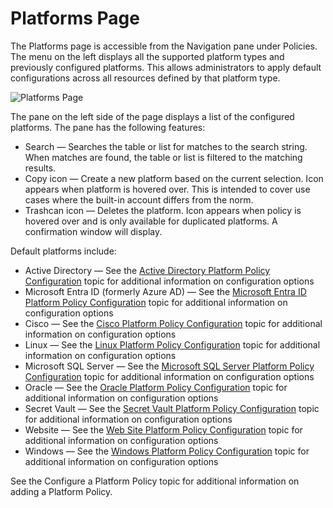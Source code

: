 # Platforms Page

The Platforms page is accessible from the Navigation pane under Policies. The menu on the left
displays all the supported platform types and previously configured platforms. This allows
administrators to apply default configurations across all resources defined by that platform type.

![Platforms Page](/img/product_docs/accessanalyzer/12.0/admin/hostdiscovery/wizard/activedirectory.webp)

The pane on the left side of the page displays a list of the configured platforms. The pane has the
following features:

- Search — Searches the table or list for matches to the search string. When matches are found, the
  table or list is filtered to the matching results.
- Copy icon — Create a new platform based on the current selection. Icon appears when platform is
  hovered over. This is intended to cover use cases where the built-in account differs from the
  norm.
- Trashcan icon — Deletes the platform. Icon appears when policy is hovered over and is only
  available for duplicated platforms. A confirmation window will display.

Default platforms include:

- Active Directory — See the [Active Directory Platform Policy Configuration](/docs/privilegesecure/4.2/administration/resources/platforms/active-directory.md)
  topic for additional information on configuration options
- Microsoft Entra ID (formerly Azure AD) — See the
  [Microsoft Entra ID Platform Policy Configuration](/docs/privilegesecure/4.2/administration/resources/platforms/entra-id.md) topic for additional information on
  configuration options
- Cisco — See the [Cisco Platform Policy Configuration](/docs/privilegesecure/4.2/administration/resources/platforms/cisco.md) topic for additional information
  on configuration options
- Linux — See the [Linux Platform Policy Configuration](/docs/privilegesecure/4.2/administration/resources/platforms/linux.md) topic for additional information
  on configuration options
- Microsoft SQL Server — See the [Microsoft SQL Server Platform Policy Configuration](/docs/privilegesecure/4.2/administration/resources/platforms/databases/mssql.md)
  topic for additional information on configuration options
- Oracle — See the [Oracle Platform Policy Configuration](/docs/privilegesecure/4.2/administration/resources/platforms/databases/oracle.md) topic for additional
  information on configuration options
- Secret Vault — See the [Secret Vault Platform Policy Configuration](/docs/privilegesecure/4.2/administration/resources/platforms/secret-vaults.md) topic for
  additional information on configuration options
- Website — See the [Web Site Platform Policy Configuration](/docs/privilegesecure/4.2/administration/resources/platforms/websites.md) topic for additional
  information on configuration options
- Windows — See the [Windows Platform Policy Configuration](/docs/privilegesecure/4.2/administration/resources/platforms/windows.md) topic for additional
  information on configuration options

See the Configure a Platform Policy topic for additional information on adding a Platform Policy.
